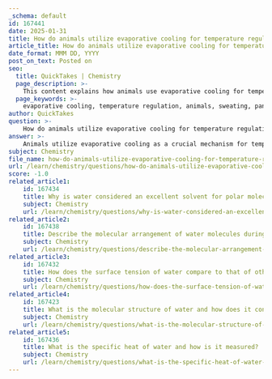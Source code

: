 ```yaml
---
_schema: default
id: 167441
date: 2025-01-31
title: How do animals utilize evaporative cooling for temperature regulation?
article_title: How do animals utilize evaporative cooling for temperature regulation?
date_format: MMM DD, YYYY
post_on_text: Posted on
seo:
  title: QuickTakes | Chemistry
  page_description: >-
    This content explains how animals use evaporative cooling for temperature regulation, detailing the mechanisms involved, examples from humans and other animals, and its importance for physiology and ecology.
  page_keywords: >-
    evaporative cooling, temperature regulation, animals, sweating, panting, body temperature, homeostasis, physiological process, heat stress, climate effects
author: QuickTakes
question: >-
    How do animals utilize evaporative cooling for temperature regulation?
answer: >-
    Animals utilize evaporative cooling as a crucial mechanism for temperature regulation, particularly in response to heat or during physical exertion. This process involves the evaporation of water from the surface of the skin or respiratory surfaces, which leads to a cooling effect. Here’s how it works:\n\n1. **Mechanism of Evaporative Cooling**: When water molecules on the surface of the skin or mucous membranes gain enough energy (typically from body heat), they can escape into the air as vapor. This escape of higher-energy molecules results in a decrease in the average kinetic energy of the remaining water molecules, leading to a cooling effect on the surface.\n\n2. **Sweating in Humans**: In humans, sweating is a primary method of evaporative cooling. As sweat evaporates from the skin, it absorbs heat from the body, effectively lowering body temperature. This is particularly important during exercise or in hot environments, where maintaining a stable internal temperature is vital for physiological functions.\n\n3. **Other Animals**: Many other animals also employ evaporative cooling. For instance, dogs and cats primarily cool themselves through panting, which increases the evaporation of moisture from their tongues and respiratory tract. Some animals, like certain species of birds, may also use behaviors such as bathing or spreading water on their feathers to enhance cooling.\n\n4. **Physiological Importance**: The ability to regulate body temperature through evaporative cooling is essential for preventing overheating, which can lead to heat-related illnesses. This mechanism helps maintain homeostasis, ensuring that enzymatic and metabolic processes function optimally.\n\n5. **Broader Ecological Implications**: Beyond individual organisms, evaporative cooling contributes to local climate regulation. The evaporation of water from surfaces can lead to localized cooling effects, influencing weather patterns and overall climate dynamics.\n\nIn summary, evaporative cooling is a vital process that allows animals to manage their body temperature effectively, ensuring survival and proper functioning in varying environmental conditions.
subject: Chemistry
file_name: how-do-animals-utilize-evaporative-cooling-for-temperature-regulation.md
url: /learn/chemistry/questions/how-do-animals-utilize-evaporative-cooling-for-temperature-regulation
score: -1.0
related_article1:
    id: 167434
    title: Why is water considered an excellent solvent for polar molecules and ionic compounds?
    subject: Chemistry
    url: /learn/chemistry/questions/why-is-water-considered-an-excellent-solvent-for-polar-molecules-and-ionic-compounds
related_article2:
    id: 167438
    title: Describe the molecular arrangement of water molecules during the freezing process and its effect on ice density.
    subject: Chemistry
    url: /learn/chemistry/questions/describe-the-molecular-arrangement-of-water-molecules-during-the-freezing-process-and-its-effect-on-ice-density
related_article3:
    id: 167432
    title: How does the surface tension of water compare to that of other liquids?
    subject: Chemistry
    url: /learn/chemistry/questions/how-does-the-surface-tension-of-water-compare-to-that-of-other-liquids
related_article4:
    id: 167423
    title: What is the molecular structure of water and how does it contribute to its polarity?
    subject: Chemistry
    url: /learn/chemistry/questions/what-is-the-molecular-structure-of-water-and-how-does-it-contribute-to-its-polarity
related_article5:
    id: 167436
    title: What is the specific heat of water and how is it measured?
    subject: Chemistry
    url: /learn/chemistry/questions/what-is-the-specific-heat-of-water-and-how-is-it-measured
---
```


&nbsp;